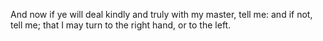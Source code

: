 And now if ye will deal kindly and truly with my master, tell me: and if not, tell me; that I may turn to the right hand, or to the left.
